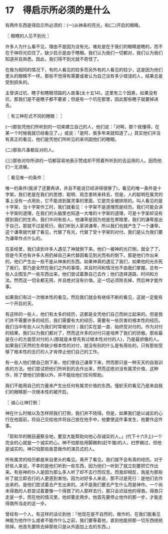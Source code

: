 # 17　得启示所必须的是什么


有两件东西是得启示所必须的：(一)从神来的亮光，和(二)开启的眼睛。



〖 眼瞎的人见不到光 〗

许多人为什么看不见，理由不是因为没有光。难处是在于我们的眼睛是瞎的，而不在于神将光扣住了。缺少启示是由于瞎眼。我们认为我们一切都对，我们认为我们知道并且熟悉。因此，我们得不到光就不奇怪了。

在极为相同的情况下，有的人看见的较多而另外有的人看见的较少，这是因为他们里头的眼睛不一样。那些不觉得有需要或者认为自己没有多少错误的人，结果总是受到损失的。

主曾讲过坑、瞎子和瞎眼领路的人故事(太十五14)。这里有三个因素，如果没有坑，那我们是不是瞎子都不要紧；但是有一个坑在那里，因此那些瞎子就要掉进去。



〖 有三种形式不同的瞎眼： 〗

(一)那些凭他们所听到的一切来建立自己的人，他们说：「对啊，那个我懂得，在某一个时候我就已经看见了。」或说：「是阿，我多年来就知道了。」其实他们并没有真正的看见，他们是凭他们所听见的来巩固他们的瞎眼。

(二)那些凡事都反对的人。

(三)那些对你所讲的一切都容易地表示赞成却不照着所听到的去运用的人。因而他们一无进展。



〖 看见唯一的条件 〗

唯一的条件(我讲了还要再讲，并且不能说已经讲得很够了)，看见的唯一条件是十字架。我们老是在我们的思想、聪明、观念里转来转去，但是，人的聪明在属灵的事上没有一点用处，它不能进到属灵事的里面，它是完全被排除的。叫人看见的是十字架，当十字架作工时，我们就看见：十字架不是道理而是经历。我们可能会讲十字架的道理，在我们的头脑里也知道一大堆的十字架的道理，可是十字架却没有摸到我们的生命。我们中间有些人，他谦卑是因为他是在黑暗里，我们的谦卑是出于自己，那就不过是死行。我们听到人家讲谦卑，所以我们也就产生了一个谦卑，这个谦卑就代替了看见，代替了有光，代替了受十字架的对付。我们是认为我们要为谦卑作点什么的。

在圣经里，我们读到许多人遇见了神就倒下来。他们一被神的光打倒，就全了了。但是今天也有许多人用扔掉自己来代替因看见到光而有的倒下。那是他们作出来的，他们产生出一些不是从神来的东西。如果神真的遇见了我们，如果他的光杀死了我们，那乃是全然在我们之外的事情，并且时间和情况也不由我们掌握。总有一些人企图生产一些东西出来，他们尝试着靠自己去作；他们选择道路、时间和方法。然而这一切全都无用，并且绝对没有价值。这一切必须除去掉，然后神才能作事。

如果我们有过一次根本性的看见，然后我们就会有继续不断的看见，这就一定能有一个开启的天。

有这样的一些人，他们有太多的经历，这都是全凭他们自己而树立起来的。但是我们并不需要许多的经历，我们需要有大的经历，需要有一些厉害的根本性的经历。我们当中有些人以为我们时常被对付；我们实在是一直、始终受对付的。作为对付的结果，我们以为我们都对了，然而这许多的对付只是培养了我们的骄傲。那些最是在小的方面受对付的人(那就是未曾先有过根本性对付的人)，乃是最骄傲的人。如果我们天然的生命缺少根本性的对付，就没有别的什么是有用处的。只有那些受够了根本性的击打的人才肯停止他们自己的工作。

有一些人他们使自己倒下来，他们使自己谦卑下来，然而那只是一种天天的自我训练的方法。他们尝试把他们所听到的去作出来，然而这绝对没有属灵价值，这种作，除了使他们骄傲以外，并不能给他们任何帮助。

我们不能用自己的力量来产生出任何有属灵价值的东西。憧蚧天的看见乃是来自我们的眼睛那一次根本性的被开启。



〖 诚心让神打倒 〗

神在什么时候以及怎样把我们打倒，我们并不晓得。但是，如果我们是以诚实的心行在他面前，将自己交给他并将自己放在他手中，他要使这件事发生，他要作这件事。

「耶和华的眼目遍察全地，要显大能帮助向他心存诚实的人。」(代下十六9上)一个完全的心就是一个诚实的心。神不怕那些用脚踢刺(赶牛锥)的人，扫罗踢过，但他是诚实的。神只怕那些故意做作的演员式的人。

所有属灵的经历都是来自里头的看见。离开了看见，我们就不会有真的经历。对于好些人来说，不幸的是他们听到一些东西，因为他们一听到了就立刻要把它作出来。有些神的仆人是因为那么多人听了却不去行而叹息。而我却相反，我是为那些听了就立即去行的人更感到害怕，因为对好多人来说，那不过是死行：是他们去作出来的，是他们尝试着去产生出来的。决不是我们要去产生什么而是神作。一个尚未得救的人若尝试着要像一个得救了的人那样去行，那只会迟延他的得救。得救只走是一步，而在他的情况里，他却要走两步。他首先要停止他作的那一步，才能走得救所当走的这一步。

曾经有一个人，有这样的话论到他：「他现在是不自然的，做作的，在我们能看见神能为他作什么或者不能作什么之前，我们要等着他，直到他能把那一切东西统统除掉。他首先要除去掉那些只是从外面加上去的东西。」

